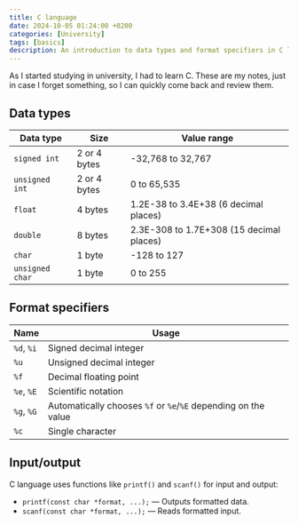 ```yaml
---
title: C language
date: 2024-10-05 01:24:00 +0200
categories: [University]
tags: [basics]
description: An introduction to data types and format specifiers in C language
---
```


As I started studying in university, I had to learn C. These are my notes, just in case I forget something, so I can quickly come back and review them.

## Data types

Data type | Size | Value range
----------|------|------------
`signed int` | 2 or 4 bytes | -32,768 to 32,767
`unsigned int` | 2 or 4 bytes | 0 to 65,535
`float` | 4 bytes | 1.2E-38 to 3.4E+38 (6 decimal places)
`double` | 8 bytes | 2.3E-308 to 1.7E+308 (15 decimal places)
`char` | 1 byte | -128 to 127
`unsigned char` | 1 byte | 0 to 255

## Format specifiers

Name | Usage
---|---
`%d`, `%i` | Signed decimal integer
`%u` | Unsigned decimal integer
`%f` | Decimal floating point
`%e`, `%E` | Scientific notation
`%g`, `%G` | Automatically chooses `%f` or `%e`/`%E` depending on the value
`%c` | Single character

## Input/output

C language uses functions like `printf()` and `scanf()` for input and output:

- `printf(const char *format, ...);` — Outputs formatted data.
- `scanf(const char *format, ...);` — Reads formatted input.